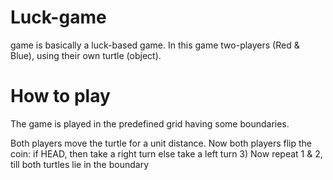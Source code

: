 # Luck-game
game is basically a luck-based game. In this game two-players (Red &amp; Blue), using their own turtle (object).

# How to play

The game is played in the predefined grid having some boundaries.

Both players move the turtle for a unit distance.
Now both players flip the coin:
if HEAD, then take a right turn
else take a left turn
3) Now repeat 1 & 2, till both turtles lie in the boundary
